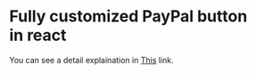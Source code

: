 # Fully customized PayPal button in react

You can see a detail explaination in [This](https://github.com/facebook/create-react-app) link.